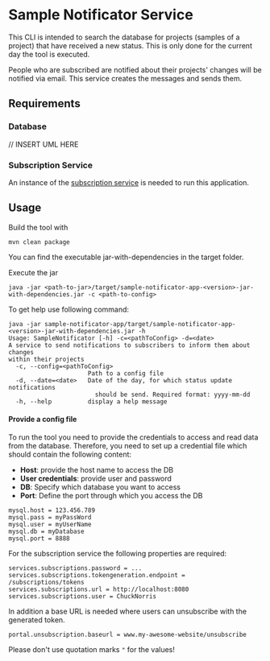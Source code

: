 # Sample Notificator Service
This CLI is intended to search the database for projects (samples of a project)
that have received a new status. This is only done for the current day the tool is executed.

People who are subscribed are notified about their projects' changes
will be notified via email. This service creates the messages and sends them.

## Requirements

### Database

// INSERT UML HERE

### Subscription Service

An instance of the [subscription service](https://github.com/qbicsoftware/subscription-service) is needed to run this application.

## Usage

Build the tool with
```
mvn clean package
```

You can find the executable jar-with-dependencies in the target folder.

Execute the jar

```
java -jar <path-to-jar>/target/sample-notificator-app-<version>-jar-with-dependencies.jar -c <path-to-config>
```

To get help use following command:

```
java -jar sample-notificator-app/target/sample-notificator-app-<version>-jar-with-dependencies.jar -h
Usage: SampleNotificator [-h] -c=<pathToConfig> -d=<date>
A service to send notifications to subscribers to inform them about changes
within their projects
  -c, --config=<pathToConfig>
                      Path to a config file
  -d, --date=<date>   Date of the day, for which status update notifications
                        should be send. Required format: yyyy-mm-dd
  -h, --help          display a help message

```

#### Provide a config file
To run the tool you need to provide the credentials to access and read
data from the database. Therefore, you need to set up a credential file
which should contain the following content:

- **Host**: provide the host name to access the DB
- **User credentials**: provide user and password 
- **DB**: Specify which database you want to access 
- **Port**: Define the port through which you access the DB

```
mysql.host = 123.456.789
mysql.pass = myPassWord
mysql.user = myUserName
mysql.db = myDatabase
mysql.port = 8888
```

For the subscription service the following properties are required:

```
services.subscriptions.password = ...
services.subscriptions.tokengeneration.endpoint = /subscriptions/tokens
services.subscriptions.url = http://localhost:8080
services.subscriptions.user = ChuckNorris
```

In addition a base URL is needed where users can unsubscribe with the generated token.
```
portal.unsubscription.baseurl = www.my-awesome-website/unsubscribe
```

Please don't use quotation marks `"` for the values!
